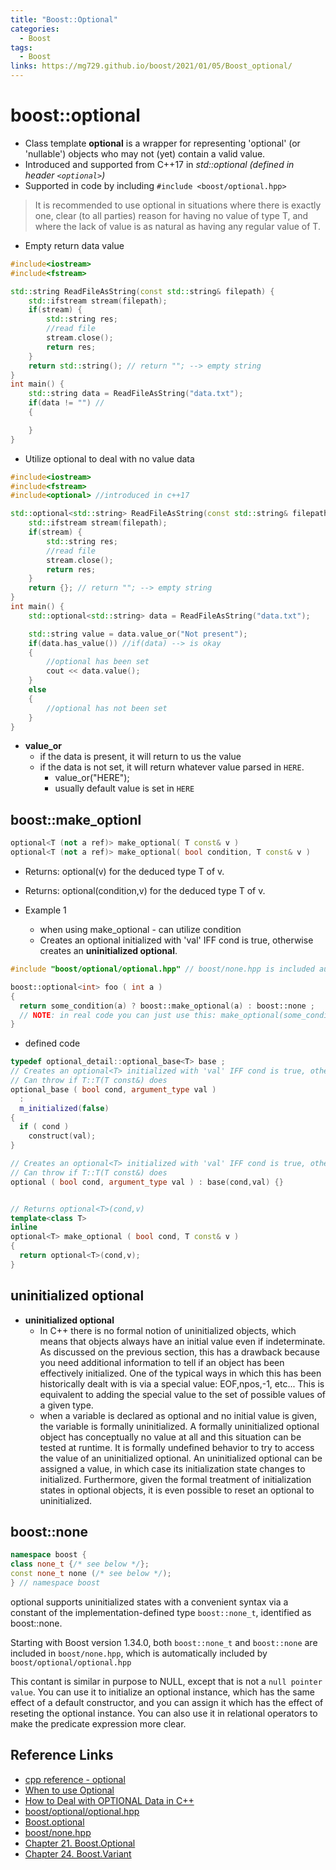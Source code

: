 ```yaml
---
title: "Boost::Optional"
categories:
  - Boost
tags:
  - Boost
links: https://mg729.github.io/boost/2021/01/05/Boost_optional/
---
```

# boost::optional
- Class template **optional** is a wrapper for representing 'optional' (or 'nullable') objects who may not (yet) contain a valid value. 
- Introduced and supported from C++17 in *std::optional* *(defined in header `<optional>`)*  
- Supported in code by including `#include <boost/optional.hpp>`
> It is recommended to use optional<T> in situations where there is exactly one, clear (to all parties) reason for having no value of type T, and where the lack of value is as natural as having any regular value of T.




- Empty return data value

```c++
#include<iostream>
#include<fstream>

std::string ReadFileAsString(const std::string& filepath) {
    std::ifstream stream(filepath);
    if(stream) {
        std::string res;
        //read file
        stream.close();
        return res;
    }
    return std::string(); // return ""; --> empty string
}
int main() {
    std::string data = ReadFileAsString("data.txt");
    if(data != "") // 
    {

    }
}
```

- Utilize optional to deal with no value data

```c++
#include<iostream>
#include<fstream>
#include<optional> //introduced in c++17

std::optional<std::string> ReadFileAsString(const std::string& filepath) {
    std::ifstream stream(filepath);
    if(stream) {
        std::string res;
        //read file
        stream.close();
        return res;
    }
    return {}; // return ""; --> empty string
}
int main() {
    std::optional<std::string> data = ReadFileAsString("data.txt");

    std::string value = data.value_or("Not present");
    if(data.has_value()) //if(data) --> is okay
    {
        //optional has been set
        cout << data.value();
    }
    else 
    {
        //optional has not been set
    }
}
```
- **value_or**
    - if the data is present, it will return to us the value
    - if the data is not set, it will return whatever value parsed in `HERE`.
        - value_or("HERE");
        - usually default value is set in `HERE`



## boost::make_optionl

```c++
optional<T (not a ref)> make_optional( T const& v )
optional<T (not a ref)> make_optional( bool condition, T const& v )
```
- Returns: optional<T>(v) for the deduced type T of v.
- Returns: optional<T>(condition,v) for the deduced type T of v.

- Example 1
    - when using make_optional - can utilize condition
    - Creates an optional<T> initialized with 'val' IFF cond is true, otherwise creates an **uninitialized optional**.
    
```cpp
#include "boost/optional/optional.hpp" // boost/none.hpp is included automatically

boost::optional<int> foo ( int a )
{
  return some_condition(a) ? boost::make_optional(a) : boost::none ; 
  // NOTE: in real code you can just use this: make_optional(some_condition(a), a) 
}
```

- defined code 

```cpp
typedef optional_detail::optional_base<T> base ;
// Creates an optional<T> initialized with 'val' IFF cond is true, otherwise creates an uninitialzed optional<T>.
// Can throw if T::T(T const&) does
optional_base ( bool cond, argument_type val )
  :
  m_initialized(false)
{
  if ( cond )
    construct(val);
}

// Creates an optional<T> initialized with 'val' IFF cond is true, otherwise creates an uninitialized optional.
// Can throw if T::T(T const&) does
optional ( bool cond, argument_type val ) : base(cond,val) {}


// Returns optional<T>(cond,v)
template<class T>
inline
optional<T> make_optional ( bool cond, T const& v )
{
  return optional<T>(cond,v);
}
```
## uninitialized optional
- **uninitialized optional**
    - In C++ there is no formal notion of uninitialized objects, which means that objects always have an initial value even if indeterminate. As discussed on the previous section, this has a drawback because you need additional information to tell if an object has been effectively initialized. One of the typical ways in which this has been historically dealt with is via a special value: EOF,npos,-1, etc... This is equivalent to adding the special value to the set of possible values of a given type.  
    - when a variable is declared as optional<T> and no initial value is given, the variable is formally uninitialized. A formally uninitialized optional object has conceptually no value at all and this situation can be tested at runtime. It is formally undefined behavior to try to access the value of an uninitialized optional. An uninitialized optional can be assigned a value, in which case its initialization state changes to initialized. Furthermore, given the formal treatment of initialization states in optional objects, it is even possible to reset an optional to uninitialized.

## boost::none

```c++
namespace boost {
class none_t {/* see below */};
const none_t none (/* see below */);
} // namespace boost
```
optional<T> supports uninitialized states with a convenient syntax via a constant of the implementation-defined type `boost::none_t`, identified as boost::none.

Starting with Boost version 1.34.0, both `boost::none_t` and `boost::none` are included in `boost/none.hpp`, which is automatically included by `boost/optional/optional.hpp`

This contant is similar in purpose to NULL, except that is not a `null pointer value`. You can use it to initialize an optional<T> instance, which has the same effect of a default constructor, and you can assign it which has the effect of reseting the optional<T> instance. You can also use it in relational operators to make the predicate expression more clear.



## Reference Links
- [cpp reference - optional](https://en.cppreference.com/w/cpp/utility/optional)
- [When to use Optional](https://www.boost.org/doc/libs/1_64_0/libs/optional/doc/html/boost_optional/tutorial/when_to_use_optional.html)
- [How to Deal with OPTIONAL Data in C++](https://www.youtube.com/watch?v=UAAiwObNhQ0)
- [boost/optional/optional.hpp](https://www.boost.org/doc/libs/1_34_0/libs/optional/doc/optional.html#:~:text=The%20expression%20boost%3A%3Anone,be%20used%20as%20the%20parameter.)
- [Boost.optional](https://www.boost.org/doc/libs/1_64_0/libs/optional/doc/html/index.html)
- [boost/none.hpp](https://www.boost.org/doc/libs/1_64_0/libs/optional/doc/html/optional/reference.html#boost_optional.reference.header__boost_none_hpp_)
- [Chapter 21. Boost.Optional](https://theboostcpplibraries.com/boost.optional)
- [Chapter 24. Boost.Variant](https://theboostcpplibraries.com/boost.variant)